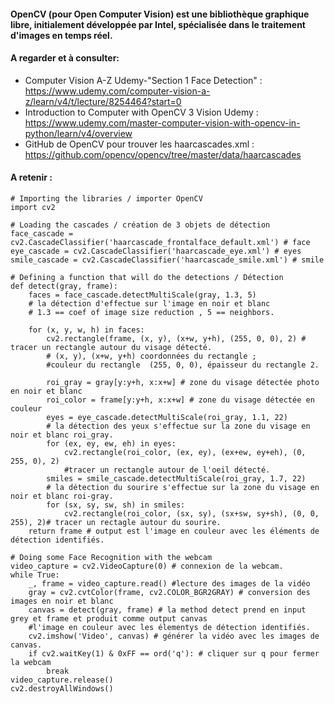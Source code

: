 
#### OpenCV (pour Open Computer Vision) est une bibliothèque graphique libre, initialement développée par Intel, spécialisée dans le traitement d'images en temps réel. 

#### A regarder et à consulter: 
* Computer Vision A-Z Udemy-"Section 1 Face Detection" : https://www.udemy.com/computer-vision-a-z/learn/v4/t/lecture/8254464?start=0
* Introduction to Computer with OpenCV 3 Vision Udemy : https://www.udemy.com/master-computer-vision-with-opencv-in-python/learn/v4/overview
* GitHub de OpenCV pour trouver les haarcascades.xml : https://github.com/opencv/opencv/tree/master/data/haarcascades

#### A retenir : 
```
# Importing the libraries / importer OpenCV 
import cv2 

# Loading the cascades / création de 3 objets de détection
face_cascade = cv2.CascadeClassifier('haarcascade_frontalface_default.xml') # face 
eye_cascade = cv2.CascadeClassifier('haarcascade_eye.xml') # eyes 
smile_cascade = cv2.CascadeClassifier('haarcascade_smile.xml') # smile 

# Defining a function that will do the detections / Détection
def detect(gray, frame):
    faces = face_cascade.detectMultiScale(gray, 1.3, 5) 
    # la détection d'effectue sur l'image en noir et blanc
    # 1.3 == coef of image size reduction , 5 == neighbors. 
    
    for (x, y, w, h) in faces:
        cv2.rectangle(frame, (x, y), (x+w, y+h), (255, 0, 0), 2) # tracer un rectangle autour du visage détecté. 
        # (x, y), (x+w, y+h) coordonnées du rectangle ; 
        #couleur du rectangle  (255, 0, 0), épaisseur du rectangle 2.
        
        roi_gray = gray[y:y+h, x:x+w] # zone du visage détectée photo en noir et blanc 
        roi_color = frame[y:y+h, x:x+w] # zone du visage détectée en couleur
        eyes = eye_cascade.detectMultiScale(roi_gray, 1.1, 22)
        # la détection des yeux s'effectue sur la zone du visage en noir et blanc roi_gray.
        for (ex, ey, ew, eh) in eyes:
            cv2.rectangle(roi_color, (ex, ey), (ex+ew, ey+eh), (0, 255, 0), 2) 
            #tracer un rectangle autour de l'oeil détecté.
        smiles = smile_cascade.detectMultiScale(roi_gray, 1.7, 22)
        # la détection du sourire s'effectue sur la zone du visage en noir et blanc roi-gray.
        for (sx, sy, sw, sh) in smiles:
            cv2.rectangle(roi_color, (sx, sy), (sx+sw, sy+sh), (0, 0, 255), 2)# tracer un rectagle autour du sourire. 
    return frame # output est l'image en couleur avec les éléments de détection identifiés. 

# Doing some Face Recognition with the webcam
video_capture = cv2.VideoCapture(0) # connexion de la webcam. 
while True:
    _, frame = video_capture.read() #lecture des images de la vidéo
    gray = cv2.cvtColor(frame, cv2.COLOR_BGR2GRAY) # conversion des images en noir et blanc
    canvas = detect(gray, frame) # la method detect prend en input grey et frame et produit comme output canvas
    #l'image en couleur avec les élementys de détection identifiés. 
    cv2.imshow('Video', canvas) # générer la vidéo avec les images de canvas. 
    if cv2.waitKey(1) & 0xFF == ord('q'): # cliquer sur q pour fermer la webcam 
        break
video_capture.release()
cv2.destroyAllWindows()
```


